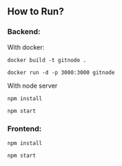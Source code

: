 ## How to Run?

### Backend:

With docker:
```
docker build -t gitnode .

docker run -d -p 3000:3000 gitnode
```

With node server
```
npm install

npm start
```

### Frontend:
```
npm install

npm start
```
